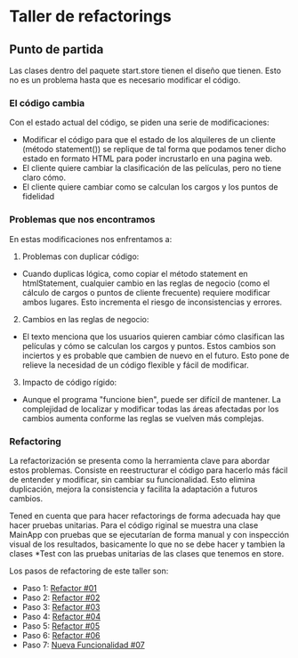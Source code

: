 # Taller de refactorings

## Punto de partida

Las clases dentro del paquete start.store tienen el diseño que tienen. Esto no es un problema
hasta que es necesario modificar el código.

### El código cambia

Con el estado actual del código, se piden una serie de modificaciones: 
* Modificar el código para que el estado de los alquileres de un cliente (método statement()) 
se replique de tal forma que podamos tener dicho estado en formato HTML para poder incrustarlo en una pagina web.
* El cliente quiere cambiar la clasificación de las películas, pero no tiene claro cómo.
* El cliente quiere cambiar como se calculan los cargos y los puntos de fidelidad

### Problemas que nos encontramos 

En estas modificaciones nos enfrentamos a:

1. Problemas con duplicar código:
  * Cuando duplicas lógica, como copiar el método statement en htmlStatement, cualquier cambio 
en las reglas de negocio (como el cálculo de cargos o puntos de cliente frecuente) requiere modificar ambos lugares. 
Esto incrementa el riesgo de inconsistencias y errores.
2. Cambios en las reglas de negocio:
  * El texto menciona que los usuarios quieren cambiar cómo clasifican las películas y cómo se calculan 
los cargos y puntos. Estos cambios son inciertos y es probable que cambien de nuevo en el futuro. 
Esto pone de relieve la necesidad de un código flexible y fácil de modificar.
3. Impacto de código rígido:
  * Aunque el programa "funcione bien", puede ser difícil de mantener. La complejidad de localizar y 
modificar todas las áreas afectadas por los cambios aumenta conforme las reglas se vuelven más complejas.

### Refactoring 

La refactorización se presenta como la herramienta clave para abordar estos problemas. 
Consiste en reestructurar el código para hacerlo más fácil de entender y modificar, 
sin cambiar su funcionalidad. Esto elimina duplicación, mejora la consistencia y facilita la 
adaptación a futuros cambios.

Tened en cuenta que para hacer refactorings de forma adecuada hay que hacer pruebas unitarias. 
Para el código riginal se muestra una clase MainApp con pruebas que se ejecutarían de forma manual y con inspección
visual de los resultados, basicamente lo que no se debe hacer y tambien la clases *Test con las pruebas unitarias de
las clases que tenemos en store.

Los pasos de refactoring de este taller son:

* Paso 1: [Refactor #01](Step01_Refactor)
* Paso 2: [Refactor #02](Step02_Refactor)
* Paso 3: [Refactor #03](Step03_Refactor)
* Paso 4: [Refactor #04](Step04_Refactor)
* Paso 5: [Refactor #05](Step05_Refactor)
* Paso 6: [Refactor #06](Step06_Refactor)
* Paso 7: [Nueva Funcionalidad #07](Step07_NewFunctionality)




